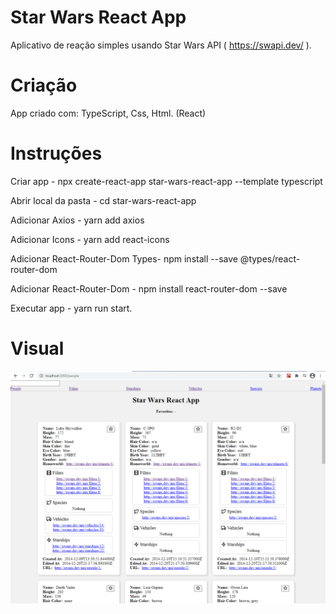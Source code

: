 # Star Wars React App

Aplicativo de reação simples usando Star Wars API ( https://swapi.dev/ ).

# Criação

App criado com: TypeScript, Css, Html. (React)

# Instruções

<div>
<p>Criar app - npx create-react-app star-wars-react-app --template typescript</p>
<p>Abrir local da pasta - cd star-wars-react-app</p>
<p>Adicionar Axios - yarn add axios</p>
<p>Adicionar Icons - yarn add react-icons</p>
<p>Adicionar React-Router-Dom Types- npm install --save @types/react-router-dom </p>
<p>Adicionar React-Router-Dom - npm install react-router-dom --save</p>
<p>Executar app - yarn run start.</p>
</div>

# Visual

<p align="center">
<img src="/Star-Wars.png" width="700px" >
</p>
